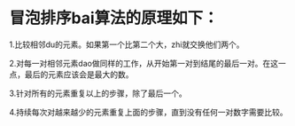 # 冒泡排序bai算法的原理如下：

1.比较相邻du的元素。如果第一个比第二个大，zhi就交换他们两个。

2.对每一对相邻元素dao做同样的工作，从开始第一对到结尾的最后一对。在这一点，最后的元素应该会是最大的数。

3.针对所有的元素重复以上的步骤，除了最后一个。

4.持续每次对越来越少的元素重复上面的步骤，直到没有任何一对数字需要比较。
